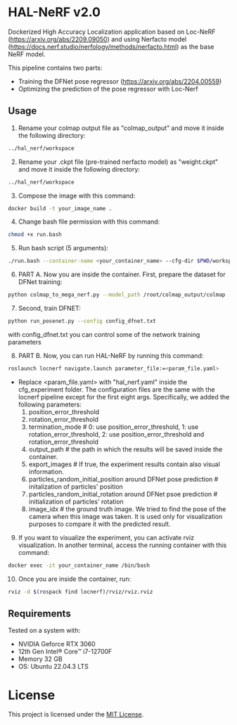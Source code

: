 # HAL-NeRF v2.0

Dockerized High Accuracy Localization application based on Loc-NeRF (https://arxiv.org/abs/2209.09050) and using Nerfacto model (https://docs.nerf.studio/nerfology/methods/nerfacto.html) as the base NeRF model. 

This pipeline contains two parts:  
 * Training the DFNet pose regressor (https://arxiv.org/abs/2204.00559)
 * Optimizing the prediction of the pose regressor with Loc-Nerf  

## Usage 

1) Rename your colmap output file as "colmap_output" and move it inside the following directory:

```bash
../hal_nerf/workspace
```

2) Rename your .ckpt file (pre-trained nerfacto model) as "weight.ckpt" and move it inside the following directory:

```bash
../hal_nerf/workspace
```

3) Compose the image with this command:

```bash
docker build -t your_image_name .
```

4) Change bash file permission with this command:

```bash
chmod +x run.bash
```
5) Run bash script (5 arguments):

```bash
./run.bash --container-name <your_container_name> --cfg-dir $PWD/workspace/cfg_experiment --image-name <your_image_name> --poses-dir $PWD/workspace/colmap_output --ckpt $PWD/workspace/weight.ckpt
```

6) PART A. Now you are inside the container. First, prepare the dataset for DFNet training:

```bash
python colmap_to_mega_nerf.py --model_path /root/colmap_output/colmap --images_path /root/colmap_output/images --output_path /root/outputiw
```

7) Second, train DFNET: 

```bash
python run_posenet.py --config config_dfnet.txt
```

with config_dfnet.txt you can control some of the network training parameters


8) PART B. Now, you can run HAL-NeRF by running this command:

```bash
roslaunch locnerf navigate.launch parameter_file:=<param_file.yaml>
```

- Replace <param_file.yaml> with "hal_nerf.yaml" inside the cfg_experiment folder. The configuration files are the same with the locnerf pipeline except for the first eight args. Specifically, we added the following parameters:   
  1) position_error_threshold
  2) rotation_error_threshold 
  3) termination_mode    #  0: use position_error_threshold, 1: use rotation_error_threshold, 2: use position_error_threshold and rotation_error_threshold
  4) output_path    # the path in which the results will be saved inside the container.
  5) export_images    # If true, the experiment results contain also visual information.
  6) particles_random_initial_position around DFNet pose prediction    # initalization of particles' position
  7) particles_random_initial_rotation around DFNet psoe prediction    # initialization of particles' rotation
  8) image_idx    # the ground truth image. We tried to find the pose of the camera when this image was taken. It is used only for visualization purposes to compare it with the predicted result.

9) If you want to visualize the experiment, you can activate rviz visualization. In another terminal, access the running container with this command:

```bash
docker exec -it your_container_name /bin/bash
```

10) Once you are inside the container, run:

```bash
rviz -d $(rospack find locnerf)/rviz/rviz.rviz 
```

## Requirements
Tested on a system with:
- NVIDIA Geforce RTX 3060
- 12th Gen Intel® Core™ i7-12700F
- Memory 32 GB
- OS: Ubuntu 22.04.3 LTS

# License
This project is licensed under the [MIT License]().
